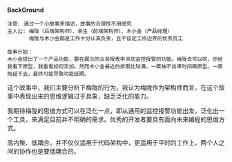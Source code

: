**BackGround**

```
注意: 通过一个小故事来描述，故事的合理性不用细究
主人公: 梅陇（后端架构师）、余生（前端架构师）、木小金（产品经理）
       梅陇与木小金都是工作十分认真负责，且不设定工作边界的优秀员工

故事开始：
木小金提出了一个产品功能，要在展示的业务报表中添加监控报警的功能。梅陇说可以呀，你给我看下原型，我看看如何添加。然而木小金最近的排期比较满，一直抽不出来时间画原型。一直拖延下去，最终可能导致功能延期。
```

这个故事中，我们主要分析下梅陇的行为，我认为梅陇作为架构师而言，在这个故事中表现出来的思维逻辑过于具象，缺乏泛化的能力。

我期待梅陇的思维方式可以在泛化一点，即从通用的监控报警功能出发，泛化出一个工具，来满足目前并不明确的需求。优秀的开发者要具有面向未来编程的思维方式。

高内聚、低耦合，并不仅仅适用于代码架构中，更适用于平时的工作上，两个人之间的协作也是要低耦合的。

